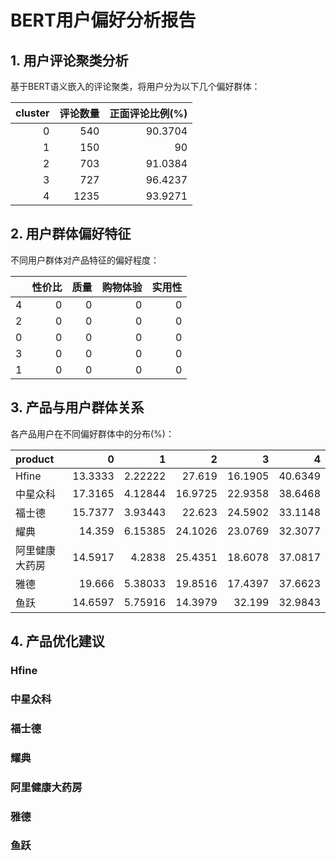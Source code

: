 # BERT用户偏好分析报告

## 1. 用户评论聚类分析

基于BERT语义嵌入的评论聚类，将用户分为以下几个偏好群体：

|   cluster |   评论数量 |   正面评论比例(%) |
|----------:|-----------:|------------------:|
|         0 |        540 |           90.3704 |
|         1 |        150 |           90      |
|         2 |        703 |           91.0384 |
|         3 |        727 |           96.4237 |
|         4 |       1235 |           93.9271 |

## 2. 用户群体偏好特征

不同用户群体对产品特征的偏好程度：

|    |   性价比 |   质量 |   购物体验 |   实用性 |
|---:|---------:|-------:|-----------:|---------:|
|  4 |        0 |      0 |          0 |        0 |
|  2 |        0 |      0 |          0 |        0 |
|  0 |        0 |      0 |          0 |        0 |
|  3 |        0 |      0 |          0 |        0 |
|  1 |        0 |      0 |          0 |        0 |

## 3. 产品与用户群体关系

各产品用户在不同偏好群体中的分布(%)：

| product        |       0 |       1 |       2 |       3 |       4 |
|:---------------|--------:|--------:|--------:|--------:|--------:|
| Hfine          | 13.3333 | 2.22222 | 27.619  | 16.1905 | 40.6349 |
| 中星众科       | 17.3165 | 4.12844 | 16.9725 | 22.9358 | 38.6468 |
| 福士德         | 15.7377 | 3.93443 | 22.623  | 24.5902 | 33.1148 |
| 耀典           | 14.359  | 6.15385 | 24.1026 | 23.0769 | 32.3077 |
| 阿里健康大药房 | 14.5917 | 4.2838  | 25.4351 | 18.6078 | 37.0817 |
| 雅德           | 19.666  | 5.38033 | 19.8516 | 17.4397 | 37.6623 |
| 鱼跃           | 14.6597 | 5.75916 | 14.3979 | 32.199  | 32.9843 |

## 4. 产品优化建议

### Hfine

### 中星众科

### 福士德

### 耀典

### 阿里健康大药房

### 雅德

### 鱼跃

